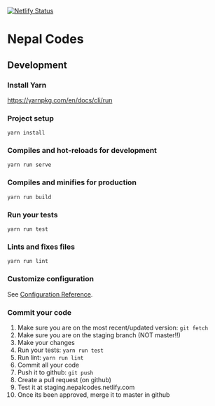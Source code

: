 [![Netlify Status](https://api.netlify.com/api/v1/badges/56c72af2-8bf5-4cd3-842e-216885a5e989/deploy-status)](https://app.netlify.com/sites/nepalcodes/deploys)

# Nepal Codes

## Development

### Install Yarn
https://yarnpkg.com/en/docs/cli/run

### Project setup
```
yarn install
```

### Compiles and hot-reloads for development
```
yarn run serve
```

### Compiles and minifies for production
```
yarn run build
```

### Run your tests
```
yarn run test
```

### Lints and fixes files
```
yarn run lint
```

### Customize configuration
See [Configuration Reference](https://cli.vuejs.org/config/).

### Commit your code
1. Make sure you are on the most recent/updated version: ``` git fetch ```
2. Make sure you are on the staging branch (NOT master!!)
3. Make your changes
4. Run your tests: ``` yarn run test ```
5. Run lint: ``` yarn run lint ```
6. Commit all your code 
7. Push it to github: ``` git push ```
8. Create a pull request (on github) 
9. Test it at staging.nepalcodes.netlify.com
10. Once its been approved, merge it to master in github
